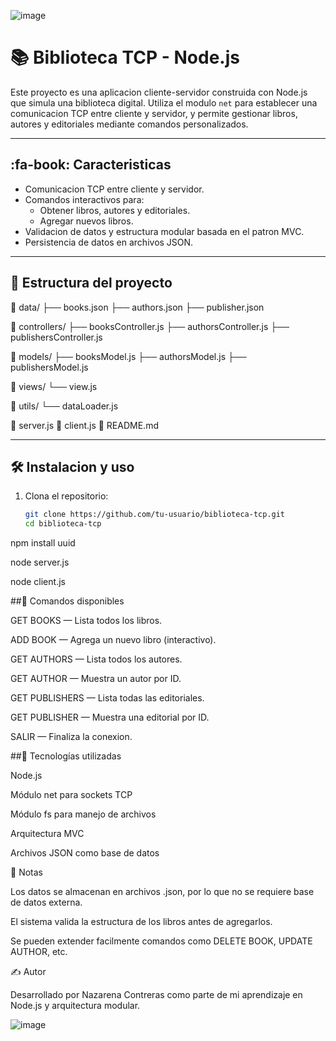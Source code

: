 ![image](https://github.com/user-attachments/assets/dbcc25c3-5bb3-4eb6-ad76-bcec1c42eca4)

# 📚 Biblioteca TCP - Node.js

Este proyecto es una aplicacion cliente-servidor construida con Node.js que simula una biblioteca digital. Utiliza el modulo `net` para establecer una comunicacion TCP entre cliente y servidor, y permite gestionar libros, autores y editoriales mediante comandos personalizados.

---

## :fa-book: Caracteristicas

- Comunicacion TCP entre cliente y servidor.
- Comandos interactivos para:
  - Obtener libros, autores y editoriales.
  - Agregar nuevos libros.
- Validacion de datos y estructura modular basada en el patron MVC.
- Persistencia de datos en archivos JSON.

---

## 🧱 Estructura del proyecto
📁 data/ ├── books.json ├── authors.json ├── publisher.json

📁 controllers/ ├── booksController.js ├── authorsController.js ├── publishersController.js

📁 models/ ├── booksModel.js ├── authorsModel.js ├── publishersModel.js

📁 views/ └── view.js

📁 utils/ └── dataLoader.js

📄 server.js 📄 client.js 📄 README.md


---

## 🛠️ Instalacion y uso

1. Clona el repositorio:
   ```bash
   git clone https://github.com/tu-usuario/biblioteca-tcp.git
   cd biblioteca-tcp

npm install uuid

node server.js

node client.js


##💬 Comandos disponibles

GET BOOKS — Lista todos los libros.

ADD BOOK — Agrega un nuevo libro (interactivo).

GET AUTHORS — Lista todos los autores.

GET AUTHOR <id> — Muestra un autor por ID.

GET PUBLISHERS — Lista todas las editoriales.

GET PUBLISHER <id> — Muestra una editorial por ID.

SALIR — Finaliza la conexion.


##🧠 Tecnologías utilizadas

Node.js

Módulo net para sockets TCP

Módulo fs para manejo de archivos

Arquitectura MVC

Archivos JSON como base de datos

📌 Notas

Los datos se almacenan en archivos .json, por lo que no se requiere base de datos externa.

El sistema valida la estructura de los libros antes de agregarlos.

Se pueden extender facilmente comandos como DELETE BOOK, UPDATE AUTHOR, etc.

✍️ Autor

Desarrollado por Nazarena Contreras como parte de mi aprendizaje en Node.js y arquitectura modular.

![image](https://github.com/user-attachments/assets/73471130-b278-46ef-9680-96cba409a01a)

